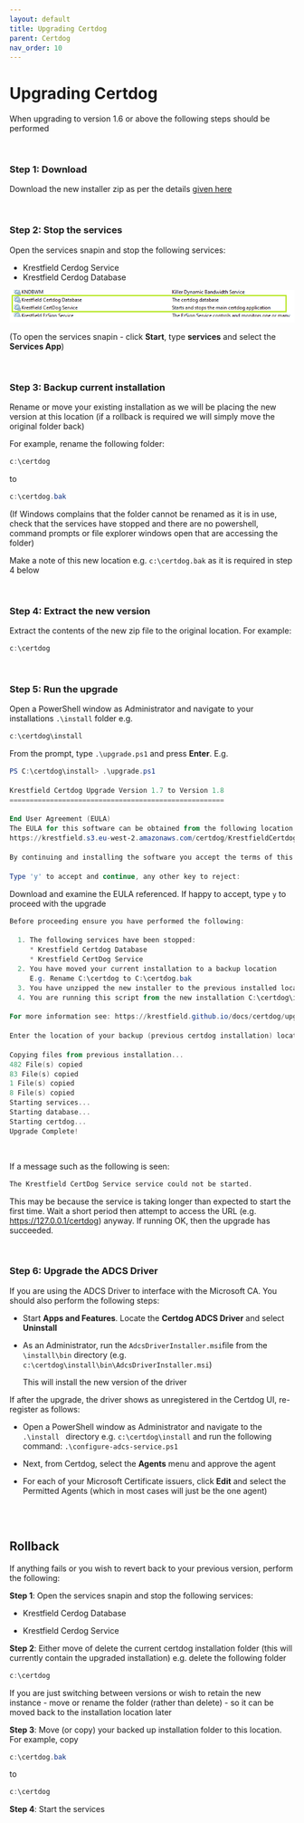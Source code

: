 ```yaml
---
layout: default
title: Upgrading Certdog
parent: Certdog
nav_order: 10
---
```


# Upgrading Certdog

When upgrading to version 1.6 or above the following steps should be performed

<br>

### Step 1: Download

Download the new installer zip as per the details [given here](download-locations.html)

<br>

### Step 2: Stop the services

Open the services snapin and stop the following services:

* Krestfield Cerdog Service
* Krestfield Cerdog Database

![Certdog Services](.\images\upgrade_services.png)

(To open the services snapin - click **Start**, type **services** and select the **Services App**)

<br>

### Step 3: Backup current installation

Rename or move your existing installation as we will be placing the new version at this location (if a rollback is required we will simply move the original folder back)

For example, rename the following folder:

```powershell
c:\certdog
```

to

```powershell
c:\certdog.bak
```

(If Windows complains that the folder cannot be renamed as it is in use, check that the services have stopped and there are no powershell, command prompts or file explorer windows open that are accessing the folder)

Make a note of this new location e.g. ``c:\certdog.bak`` as it is required in step 4 below

<br>

### Step 4: Extract the new version

Extract the contents of the new zip file to the original location. For example:

```powershell
c:\certdog
```

<br>

### Step 5: Run the upgrade

Open a PowerShell window as Administrator and navigate to your installations ``.\install`` folder e.g.

```powershell
c:\certdog\install
```

From the prompt, type ``.\upgrade.ps1`` and press **Enter**. E.g.

```powershell
PS C:\certdog\install> .\upgrade.ps1

Krestfield Certdog Upgrade Version 1.7 to Version 1.8
=====================================================

End User Agreement (EULA)
The EULA for this software can be obtained from the following location:
https://krestfield.s3.eu-west-2.amazonaws.com/certdog/KrestfieldCertdogEULA.pdf

By continuing and installing the software you accept the terms of this license agreement

Type 'y' to accept and continue, any other key to reject: 
```

Download and examine the EULA referenced. If happy to accept, type ``y`` to proceed with the upgrade

```powershell
Before proceeding ensure you have performed the following:

  1. The following services have been stopped:
     * Krestfield Certdog Database
     * Krestfield CertDog Service
  2. You have moved your current installation to a backup location
     E.g. Rename C:\certdog to C:\certdog.bak
  3. You have unzipped the new installer to the previous installed location E.g. C:\certdog
  4. You are running this script from the new installation C:\certdog\install\upgrade.ps1

For more information see: https://krestfield.github.io/docs/certdog/upgrading.html

Enter the location of your backup (previous certdog installation) location (e.g. c:\certdog.bak): c:\certdog.bak

Copying files from previous installation...
482 File(s) copied
83 File(s) copied
1 File(s) copied
8 File(s) copied
Starting services...
Starting database...
Starting certdog...
Upgrade Complete!
```

<br>

If a message such as the following is seen:

```powershell
The Krestfield CertDog Service service could not be started.
```

This may be because the service is taking longer than expected to start the first time. Wait a short period then attempt to access the URL (e.g. https://127.0.0.1/certdog) anyway. If running OK, then the upgrade has succeeded. 

<br>

### Step 6: Upgrade the ADCS Driver

If you are using the ADCS Driver to interface with the Microsoft CA. You should also perform the following steps:

* Start **Apps and Features**. Locate the **Certdog ADCS Driver** and select **Uninstall**
* As an Administrator, run the ``AdcsDriverInstaller.msi``file from the ``\install\bin`` directory (e.g. ``c:\certdog\install\bin\AdcsDriverInstaller.msi``)

  This will install the new version of the driver  
  

If after the upgrade, the driver shows as unregistered in the Certdog UI, re-register as follows:    

* Open a PowerShell window as Administrator and navigate to the ``.\install `` directory e.g. ``c:\certdog\install`` and run the following command:  ``.\configure-adcs-service.ps1``

* Next, from Certdog, select the **Agents** menu and approve the agent  

* For each of your Microsoft Certificate issuers, click **Edit** and select the Permitted Agents (which in most cases will just be the one agent)

<br>

<br>

## Rollback

If anything fails or you wish to revert back to your previous version, perform the following:

**Step 1**: Open the services snapin and stop the following services:

* Krestfield Cerdog Database

* Krestfield Cerdog Service

**Step 2**: Either move of delete the current certdog installation folder (this will currently contain the upgraded installation) e.g. delete the following folder

```powershell
c:\certdog
```

If you are just switching between versions or wish to retain the new instance - move or rename the folder (rather than delete) - so it can be moved back to the installation location later

**Step 3**: Move (or copy) your backed up installation folder to this location. For example, copy

```powershell
c:\certdog.bak
```

to

```powershell
c:\certdog
```

**Step 4**: Start the services

<br>
